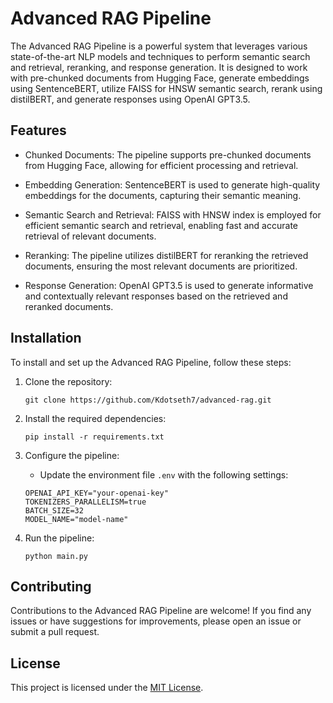 # Advanced RAG Pipeline

The Advanced RAG Pipeline is a powerful system that leverages various state-of-the-art NLP models and techniques to perform semantic search and retrieval, reranking, and response generation. It is designed to work with pre-chunked documents from Hugging Face, generate embeddings using SentenceBERT, utilize FAISS for HNSW semantic search, rerank using distilBERT, and generate responses using OpenAI GPT3.5.

## Features

- Chunked Documents: The pipeline supports pre-chunked documents from Hugging Face, allowing for efficient processing and retrieval.

- Embedding Generation: SentenceBERT is used to generate high-quality embeddings for the documents, capturing their semantic meaning.

- Semantic Search and Retrieval: FAISS with HNSW index is employed for efficient semantic search and retrieval, enabling fast and accurate retrieval of relevant documents.

- Reranking: The pipeline utilizes distilBERT for reranking the retrieved documents, ensuring the most relevant documents are prioritized.

- Response Generation: OpenAI GPT3.5 is used to generate informative and contextually relevant responses based on the retrieved and reranked documents.

## Installation

To install and set up the Advanced RAG Pipeline, follow these steps:

1. Clone the repository:

    ```shell
    git clone https://github.com/Kdotseth7/advanced-rag.git
    ```

2. Install the required dependencies:

    ```shell
    pip install -r requirements.txt
    ```

3. Configure the pipeline:
    - Update the environment file `.env` with the following settings:

    ```shell
    OPENAI_API_KEY="your-openai-key"
    TOKENIZERS_PARALLELISM=true
    BATCH_SIZE=32
    MODEL_NAME="model-name"
    ```

4. Run the pipeline:

    ```shell
    python main.py
    ```


## Contributing

Contributions to the Advanced RAG Pipeline are welcome! If you find any issues or have suggestions for improvements, please open an issue or submit a pull request.

## License

This project is licensed under the [MIT License](LICENSE).